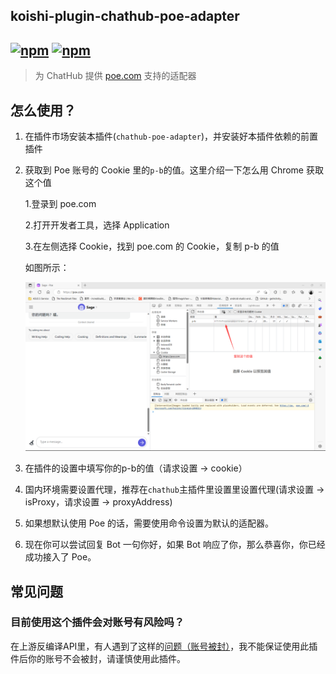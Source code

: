 ## koishi-plugin-chathub-poe-adapter

## [![npm](https://img.shields.io/npm/v/@dingyi222666/koishi-plugin-chathub-poe-adapter/next)](https://www.npmjs.com/package/@dingyi222666/koishi-plugin-chathub-poe-adapter) [![npm](https://img.shields.io/npm/dm/@dingyi222666/koishi-plugin-chathub-poe-adapter)](https://www.npmjs.com/package//@dingyi222666/koishi-plugin-chathub-poe-adapter)

> 为 ChatHub 提供 [poe.com](https://poe.com) 支持的适配器

## 怎么使用？

1. 在插件市场安装本插件(`chathub-poe-adapter`)，并安装好本插件依赖的前置插件
2. 获取到 Poe 账号的 Cookie 里的`p-b`的值。这里介绍一下怎么用 Chrome 获取这个值

    1.登录到 poe.com

    2.打开开发者工具，选择 Application

    3.在左侧选择 Cookie，找到 poe.com 的 Cookie，复制 p-b 的值

    如图所示：

    ![image](../../screenshots/poe_cookies.png)

3. 在插件的设置中填写你的p-b的值（请求设置 -> cookie）

4. 国内环境需要设置代理，推荐在`chathub`主插件里设置里设置代理(请求设置 -> isProxy，请求设置 -> proxyAddress)

5. 如果想默认使用 Poe 的话，需要使用命令设置为默认的适配器。

6. 现在你可以尝试回复 Bot 一句你好，如果 Bot 响应了你，那么恭喜你，你已经成功接入了 Poe。

## 常见问题

### 目前使用这个插件会对账号有风险吗？

在上游反编译API里，有人遇到了这样的[问题（账号被封）](https://github.com/ading2210/poe-api/issues/54)，我不能保证使用此插件后你的账号不会被封，请谨慎使用此插件。
